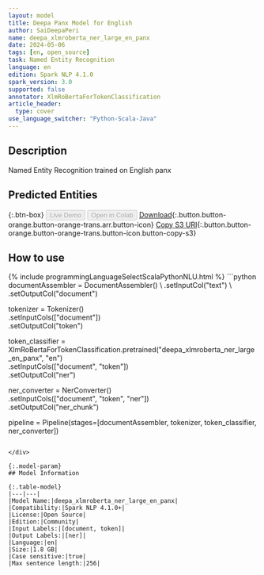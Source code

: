```yaml
---
layout: model
title: Deepa Panx Model for English
author: SaiDeepaPeri
name: deepa_xlmroberta_ner_large_en_panx
date: 2024-05-06
tags: [en, open_source]
task: Named Entity Recognition
language: en
edition: Spark NLP 4.1.0
spark_version: 3.0
supported: false
annotator: XlmRoBertaForTokenClassification
article_header:
  type: cover
use_language_switcher: "Python-Scala-Java"
---
```


## Description

Named Entity Recognition trained on English panx

## Predicted Entities



{:.btn-box}
<button class="button button-orange" disabled>Live Demo</button>
<button class="button button-orange" disabled>Open in Colab</button>
[Download](https://s3.amazonaws.com/community.johnsnowlabs.com/SaiDeepaPeri/deepa_xlmroberta_ner_large_en_panx_en_4.1.0_3.0_1715017572119.zip){:.button.button-orange.button-orange-trans.arr.button-icon}
[Copy S3 URI](s3://community.johnsnowlabs.com/SaiDeepaPeri/deepa_xlmroberta_ner_large_en_panx_en_4.1.0_3.0_1715017572119.zip){:.button.button-orange.button-orange-trans.button-icon.button-copy-s3}

## How to use



<div class="tabs-box" markdown="1">
{% include programmingLanguageSelectScalaPythonNLU.html %}
```python
documentAssembler = DocumentAssembler() \
    .setInputCol("text") \
    .setOutputCol("document")

tokenizer = Tokenizer() \
    .setInputCols(["document"]) \
    .setOutputCol("token")

token_classifier = XlmRoBertaForTokenClassification.pretrained("deepa_xlmroberta_ner_large_en_panx", "en") \
    .setInputCols(["document", "token"]) \
    .setOutputCol("ner")

ner_converter = NerConverter() \
    .setInputCols(["document", "token", "ner"]) \
    .setOutputCol("ner_chunk")

pipeline = Pipeline(stages=[documentAssembler, tokenizer, token_classifier, ner_converter])

```

</div>

{:.model-param}
## Model Information

{:.table-model}
|---|---|
|Model Name:|deepa_xlmroberta_ner_large_en_panx|
|Compatibility:|Spark NLP 4.1.0+|
|License:|Open Source|
|Edition:|Community|
|Input Labels:|[document, token]|
|Output Labels:|[ner]|
|Language:|en|
|Size:|1.8 GB|
|Case sensitive:|true|
|Max sentence length:|256|